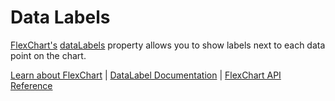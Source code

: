 Data Labels
===========

[FlexChart's](https://www.grapecity.com/wijmo/api/classes/wijmo_chart.flexchart.html) [dataLabels](https://www.grapecity.com/wijmo/api/classes/wijmo_chart.flexchart.html#datalabel) property allows you to show labels next to each data point on the chart.

[Learn about FlexChart](https://www.grapecity.com/wijmo-flexchart) | [DataLabel Documentation](https://www.grapecity.com/wijmo/docs/Topics/Chart/Advanced/Data-Labels) | [FlexChart API Reference](https://www.grapecity.com/wijmo/api/classes/wijmo_chart.flexchart.html)